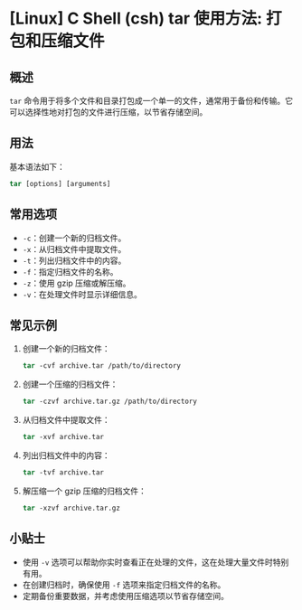 # [Linux] C Shell (csh) tar 使用方法: 打包和压缩文件

## 概述
`tar` 命令用于将多个文件和目录打包成一个单一的文件，通常用于备份和传输。它可以选择性地对打包的文件进行压缩，以节省存储空间。

## 用法
基本语法如下：
```csh
tar [options] [arguments]
```

## 常用选项
- `-c`：创建一个新的归档文件。
- `-x`：从归档文件中提取文件。
- `-t`：列出归档文件中的内容。
- `-f`：指定归档文件的名称。
- `-z`：使用 gzip 压缩或解压缩。
- `-v`：在处理文件时显示详细信息。

## 常见示例
1. 创建一个新的归档文件：
   ```csh
   tar -cvf archive.tar /path/to/directory
   ```

2. 创建一个压缩的归档文件：
   ```csh
   tar -czvf archive.tar.gz /path/to/directory
   ```

3. 从归档文件中提取文件：
   ```csh
   tar -xvf archive.tar
   ```

4. 列出归档文件中的内容：
   ```csh
   tar -tvf archive.tar
   ```

5. 解压缩一个 gzip 压缩的归档文件：
   ```csh
   tar -xzvf archive.tar.gz
   ```

## 小贴士
- 使用 `-v` 选项可以帮助你实时查看正在处理的文件，这在处理大量文件时特别有用。
- 在创建归档时，确保使用 `-f` 选项来指定归档文件的名称。
- 定期备份重要数据，并考虑使用压缩选项以节省存储空间。